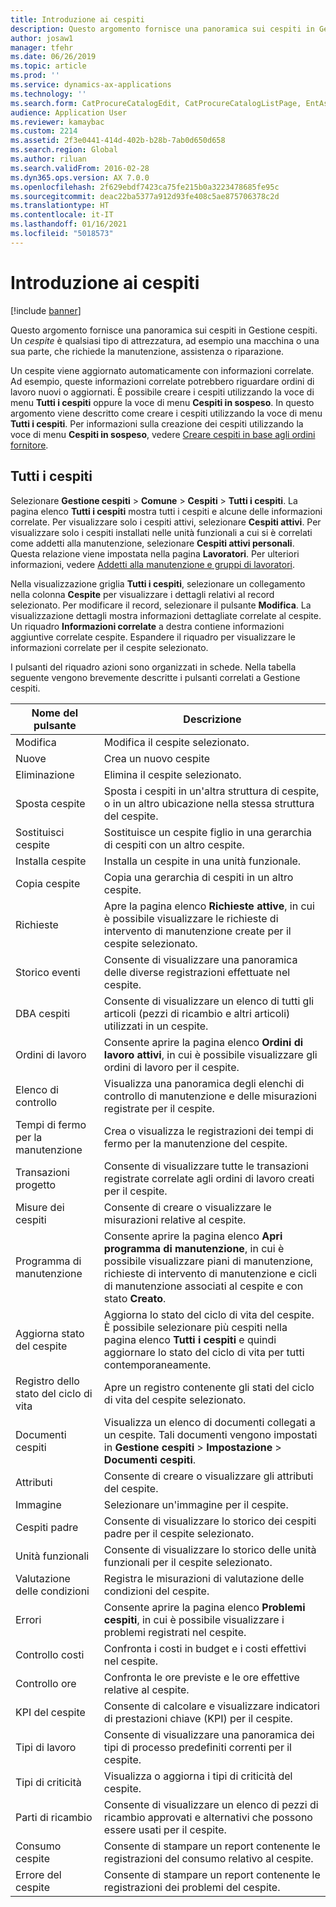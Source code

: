 ```yaml
---
title: Introduzione ai cespiti
description: Questo argomento fornisce una panoramica sui cespiti in Gestione cespiti.
author: josaw1
manager: tfehr
ms.date: 06/26/2019
ms.topic: article
ms.prod: ''
ms.service: dynamics-ax-applications
ms.technology: ''
ms.search.form: CatProcureCatalogEdit, CatProcureCatalogListPage, EntAssetTimeline, EntAssetObjectTableLookup, EntAssetObjectTableParent, EntAssetObjectOverview, EntAssetObjectImage, EntAssetObjectTable, EntAssetLifecycleStateLog, EntAssetObjectWorkOrderActive, EntAssetObjectAttribute
audience: Application User
ms.reviewer: kamaybac
ms.custom: 2214
ms.assetid: 2f3e0441-414d-402b-b28b-7ab0d650d658
ms.search.region: Global
ms.author: riluan
ms.search.validFrom: 2016-02-28
ms.dyn365.ops.version: AX 7.0.0
ms.openlocfilehash: 2f629ebdf7423ca75fe215b0a3223478685fe95c
ms.sourcegitcommit: deac22ba5377a912d93fe408c5ae875706378c2d
ms.translationtype: HT
ms.contentlocale: it-IT
ms.lasthandoff: 01/16/2021
ms.locfileid: "5018573"
---
```

# <a name="introduction-to-assets"></a>Introduzione ai cespiti

[!include [banner](../../includes/banner.md)]

 

Questo argomento fornisce una panoramica sui cespiti in Gestione cespiti. Un *cespite* è qualsiasi tipo di attrezzatura, ad esempio una macchina o una sua parte, che richiede la manutenzione, assistenza o riparazione.

Un cespite viene aggiornato automaticamente con informazioni correlate. Ad esempio, queste informazioni correlate potrebbero riguardare ordini di lavoro nuovi o aggiornati. È possibile creare i cespiti utilizzando la voce di menu **Tutti i cespiti** oppure la voce di menu **Cespiti in sospeso**. In questo argomento viene descritto come creare i cespiti utilizzando la voce di menu **Tutti i cespiti**. Per informazioni sulla creazione dei cespiti utilizzando la voce di menu **Cespiti in sospeso**, vedere [Creare cespiti in base agli ordini fornitore](../objects/create-objects-based-on-purchase-orders.md).

## <a name="all-assets"></a>Tutti i cespiti

Selezionare **Gestione cespiti** \> **Comune** \> **Cespiti** \> **Tutti i cespiti**. La pagina elenco **Tutti i cespiti** mostra tutti i cespiti e alcune delle informazioni correlate. Per visualizzare solo i cespiti attivi, selezionare **Cespiti attivi**. Per visualizzare solo i cespiti installati nelle unità funzionali a cui si è correlati come addetti alla manutenzione, selezionare **Cespiti attivi personali**. Questa relazione viene impostata nella pagina **Lavoratori**. Per ulteriori informazioni, vedere [Addetti alla manutenzione e gruppi di lavoratori](../setup-for-objects/workers-and-worker-groups.md).

Nella visualizzazione griglia **Tutti i cespiti**, selezionare un collegamento nella colonna **Cespite** per visualizzare i dettagli relativi al record selezionato. Per modificare il record, selezionare il pulsante **Modifica**. La visualizzazione dettagli mostra informazioni dettagliate correlate al cespite. Un riquadro **Informazioni correlate** a destra contiene informazioni aggiuntive correlate cespite. Espandere il riquadro per visualizzare le informazioni correlate per il cespite selezionato.

I pulsanti del riquadro azioni sono organizzati in schede. Nella tabella seguente vengono brevemente descritte i pulsanti correlati a Gestione cespiti.

| Nome del pulsante          | Descrizione                                                                                                                                                       |
|----------------------|-------------------------------------------------------------------------------------------------------------------------------------------------------------------|
| Modifica                 | Modifica il cespite selezionato.                                                                                                                                         |
| Nuove                  | Crea un nuovo cespite                                                                                                                                                |
| Eliminazione               | Elimina il cespite selezionato.                                                                                                                                       |
| Sposta cespite           | Sposta i cespiti in un'altra struttura di cespite, o in un altro ubicazione nella stessa struttura del cespite.                                                                                         |
| Sostituisci cespite        | Sostituisce un cespite figlio in una gerarchia di cespiti con un altro cespite.                                                                                                  |
| Installa cespite        | Installa un cespite in una unità funzionale.                                                                                                                          |
| Copia cespite           | Copia una gerarchia di cespiti in un altro cespite.                                                                                                                          |
| Richieste             | Apre la pagina elenco **Richieste attive**, in cui è possibile visualizzare le richieste di intervento di manutenzione create per il cespite selezionato.                                                                         |
| Storico eventi        | Consente di visualizzare una panoramica delle diverse registrazioni effettuate nel cespite.                                                                                                         |
| DBA cespiti            | Consente di visualizzare un elenco di tutti gli articoli (pezzi di ricambio e altri articoli) utilizzati in un cespite.                                                                                  |
| Ordini di lavoro          | Consente  aprire la pagina elenco **Ordini di lavoro attivi**, in cui è possibile visualizzare gli ordini di lavoro per il cespite.                                                                                        |
| Elenco di controllo            | Visualizza una panoramica degli elenchi di controllo di manutenzione e delle misurazioni registrate per il cespite.                                                                                                 |
| Tempi di fermo per la manutenzione | Crea o visualizza le registrazioni dei tempi di fermo per la manutenzione del cespite.                                                                                                       |
| Transazioni progetto | Consente di visualizzare tutte le transazioni registrate correlate agli ordini di lavoro creati per il cespite.                                                                                       |
| Misure dei cespiti       | Consente di creare o visualizzare le misurazioni relative al cespite.                                                                                                               |
| Programma di manutenzione | Consente  aprire la pagina elenco **Apri programma di manutenzione**, in cui è possibile visualizzare piani di manutenzione, richieste di intervento di manutenzione e cicli di manutenzione associati al cespite e con stato **Creato**. |
| Aggiorna stato del cespite   | Aggiorna lo stato del ciclo di vita del cespite. È possibile selezionare più cespiti nella pagina elenco **Tutti i cespiti** e quindi aggiornare lo stato del ciclo di vita per tutti contemporaneamente.              |
| Registro dello stato del ciclo di vita  | Apre un registro contenente gli stati del ciclo di vita del cespite selezionato.                                                                                                                 |
| Documenti cespiti      | Visualizza un elenco di documenti collegati a un cespite. Tali documenti vengono impostati in **Gestione cespiti** \> **Impostazione** \> **Documenti cespiti**.                 |
| Attributi           | Consente di creare o visualizzare gli attributi del cespite.                                                                                                                             |
| Immagine                | Selezionare un'immagine per il cespite.                                                                                                                                   |
| Cespiti padre        | Consente di visualizzare lo storico dei cespiti padre per il cespite selezionato.                                                                                                                |
| Unità funzionali | Consente di visualizzare lo storico delle unità funzionali per il cespite selezionato.                                                                                                          |
| Valutazione delle condizioni | Registra le misurazioni di valutazione delle condizioni del cespite.                                                                                                         |
| Errori               | Consente  aprire la pagina elenco **Problemi cespiti**, in cui è possibile visualizzare i problemi registrati nel cespite.                                                                                             |
| Controllo costi         | Confronta i costi in budget e i costi effettivi nel cespite.                                                                                                              |
| Controllo ore         | Confronta le ore previste e le ore effettive relative al cespite.                                                                                                              |
| KPI del cespite           | Consente di calcolare e visualizzare indicatori di prestazioni chiave (KPI) per il cespite.                                                                                              |
| Tipi di lavoro            | Consente di visualizzare una panoramica dei tipi di processo predefiniti correnti per il cespite.                                                                                                            |
| Tipi di criticità    | Visualizza o aggiorna i tipi di criticità del cespite.                                                                                                                              |
| Parti di ricambio          | Consente di visualizzare un elenco di pezzi di ricambio approvati e alternativi che possono essere usati per il cespite.                                                                               |
| Consumo cespite    | Consente di stampare un report contenente le registrazioni del consumo relativo al cespite.                                                                                                |
| Errore del cespite          | Consente di stampare un report contenente le registrazioni dei problemi del cespite.                                                                                                      |
